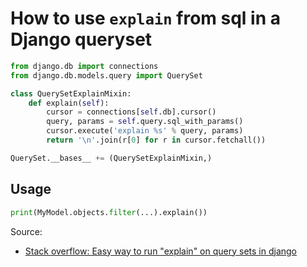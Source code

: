 # How to use `explain` from sql in a Django queryset

```python
from django.db import connections
from django.db.models.query import QuerySet

class QuerySetExplainMixin:
    def explain(self):
        cursor = connections[self.db].cursor()
        query, params = self.query.sql_with_params()
        cursor.execute('explain %s' % query, params)
        return '\n'.join(r[0] for r in cursor.fetchall())

QuerySet.__bases__ += (QuerySetExplainMixin,)
```

## Usage
```python
print(MyModel.objects.filter(...).explain())
```

Source:
 - [Stack overflow: Easy way to run "explain" on query sets in django](https://stackoverflow.com/questions/11476664/easy-way-to-run-explain-on-query-sets-in-django)

```{tags} Django, Python, PostgreSQL, Explain, SQL, QuerySet, Debugging
```
